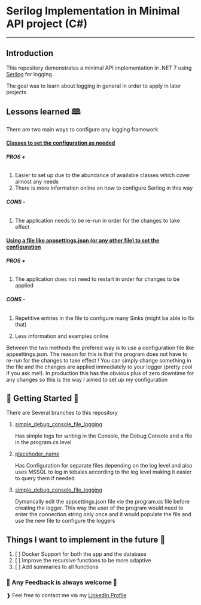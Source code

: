 ﻿# Serilog Implementation in Minimal API project (C#)
---

## Introduction

This repository demonstrates a minimal API implementation in .NET 7 using [Serilog](https://serilog.net/) for logging. 

The goal was to learn about logging in general in order to apply in later projects 

## Lessons learned  🕮
There are two main ways to configure any logging framework 
 
#### <u> Classes to set the configuration as needed </u>
###### **PROS +**
1. Easier to set up due to the abundance of available classes which cover almost any needs
1. There is more information online on how to configure Serilog in this way 
###### **CONS -** 
1. The application needs to be re-run in order for the changes to take effect 
#### <u> Using a file like appsettings.json (or any other file) to set the configuration</u>
###### **PROS +**
1. The application does not need to restart in order for changes to be applied

###### **CONS -** 
1. Repetitive entries in the file to configure many Sinks (might be able to fix that) 

1. Less information and examples online
    
Between the two methods the prefered way is to use a configuration file like appsettings.json. 
The reason for this is that the program does not have to re-run for the changes to take effect !
You can simply change something in the file and the changes are applied immediately to your logger (pretty cool if you ask me!).
In production this has the obvious plus of zero downtime for any changes so this is the way I aimed to set up my configuration

## &#127937; Getting Started &#127937;

There are Several branches to this repository 
1. [simple_debug_console_file_logging](https://github.com/AndreasGkizis/SerilogExample/tree/simple_debug_console_file_logging)

    Has simple logs for writing in the Console, the Debug Console and a file in the program.cs level
1. [placehoder_name]()


    Has Configuration for separate files depending on the log level and also uses MSSQL
to log in tebales according to the log level making it easier to query them if needed


1. [simple_debug_console_file_logging]()

    Dymancally edit the appsettings.json file vie the program.cs file before creating the logger.
This way the user of the program would need to enter the connection string only once and it would populate the file
and use the new file to configure the loggers


## Things I want to implement in the future  :crystal_ball:
1. [ ] Docker Support for both the app and the database
1. [ ] Improve the recursive functions to be more adaptive
1. [ ] Add summaries to all functions



### &#127882; Any Feedback is always welcome &#128170;

&#10097; Feel free to contact me via my [LinkedIn Profile](https://www.linkedin.com/in/andreas-gkizis-a9ab29a5/)
